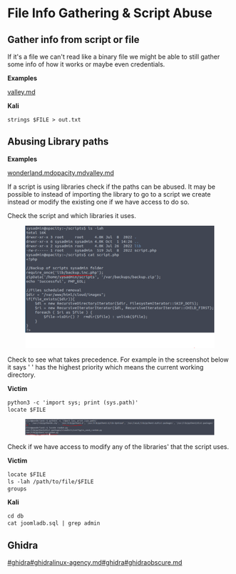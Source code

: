 # File Info Gathering & Script Abuse

## **Gather info from script or file**

If it's a file we can't read like a binary file we might be able to still gather some info of how it works or maybe even credentials.

**Examples**

[valley.md](../../walkthroughs/tryhackme/valley.md "mention")

**Kali**

```
strings $FILE > out.txt
```



## Abusing Library paths&#x20;

**Examples**

[wonderland.md](../../walkthroughs/tryhackme/wonderland.md "mention")[opacity.md](../../walkthroughs/tryhackme/opacity.md "mention")[valley.md](../../walkthroughs/tryhackme/valley.md "mention")

If a script is using libraries check if the paths can be abused. It may be possible to instead of importing the library to go to a script we create instead or modify the existing one if we have access to do so.

Check the script and which libraries it uses.

<figure><img src="../../.gitbook/assets/image (308).png" alt=""><figcaption></figcaption></figure>

Check to see what takes precedence. For example in the screenshot below it says ' ' has the highest priority which means the current working directory.

**Victim**

```
python3 -c 'import sys; print (sys.path)'
locate $FILE
```

<figure><img src="../../.gitbook/assets/image (10) (11) (1).png" alt=""><figcaption></figcaption></figure>

Check if we have access to modify any of the libraries' that the script uses.

**Victim**

```
locate $FILE
ls -lah /path/to/file/$FILE
groups
```





**Kali**

```
cd db
cat joomladb.sql | grep admin
```

## Ghidra

[#ghidra](../../walkthroughs/tryhackme/madeyes-castle/#ghidra "mention")[#ghidra](../../walkthroughs/tryhackme/wonderland.md#ghidra "mention")[linux-agency.md](../../walkthroughs/tryhackme/linux-agency.md "mention")[#ghidra](../../walkthroughs/tryhackme/tokyo-ghoul.md#ghidra "mention")[#ghidra](../../walkthroughs/tryhackme/bookstore.md#ghidra "mention")[obscure.md](../../walkthroughs/tryhackme/obscure.md "mention")

